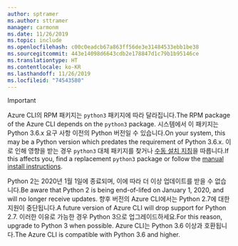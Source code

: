 ```yaml
---
author: sptramer
ms.author: sttramer
manager: carmonm
ms.date: 11/26/2019
ms.topic: include
ms.openlocfilehash: c00c0eadcb67a863ff56de3e31484533ebb1be38
ms.sourcegitcommit: 443e14098d6643cdb2e178847d1c79b1b95146ce
ms.translationtype: HT
ms.contentlocale: ko-KR
ms.lasthandoff: 11/26/2019
ms.locfileid: "74543580"
---
```

> [!IMPORTANT]
>
> <span data-ttu-id="c0e85-101">Azure CLI의 RPM 패키지는 `python3` 패키지에 따라 달라집니다.</span><span class="sxs-lookup"><span data-stu-id="c0e85-101">The RPM package of the Azure CLI depends on the `python3` package.</span></span> <span data-ttu-id="c0e85-102">시스템에서 이 패키지는 Python 3.6.x 요구 사항 이전의 Python 버전일 수 있습니다.</span><span class="sxs-lookup"><span data-stu-id="c0e85-102">On your system, this may be a Python version which predates the requirement of Python 3.6.x.</span></span> <span data-ttu-id="c0e85-103">이로 인해 영향을 받는 경우 `python3` 대체 패키지를 찾거나 [수동 설치 지침](../install-azure-cli-linux.md)을 따릅니다.</span><span class="sxs-lookup"><span data-stu-id="c0e85-103">If this affects you, find a replacement `python3` package or follow the [manual install instructions](../install-azure-cli-linux.md).</span></span>
>
> <span data-ttu-id="c0e85-104">Python 2는 2020년 1월 1일에 종료되며, 이에 따라 더 이상 업데이트를 받을 수 없습니다.</span><span class="sxs-lookup"><span data-stu-id="c0e85-104">Be aware that Python 2 is being end-of-lifed on January 1, 2020, and will no longer receive updates.</span></span> <span data-ttu-id="c0e85-105">향후 버전의 Azure CLI에서는 Python 2.7에 대한 지원이 중단됩니다.</span><span class="sxs-lookup"><span data-stu-id="c0e85-105">A future version of Azure CLI will drop support for Python 2.7.</span></span> <span data-ttu-id="c0e85-106">이러한 이유로 가능한 경우 Python 3으로 업그레이드하세요.</span><span class="sxs-lookup"><span data-stu-id="c0e85-106">For this reason, upgrade to Python 3 when possible.</span></span> <span data-ttu-id="c0e85-107">Azure CLI는 Python 3.6 이상과 호환됩니다.</span><span class="sxs-lookup"><span data-stu-id="c0e85-107">The Azure CLI is compatible with Python 3.6 and higher.</span></span>
